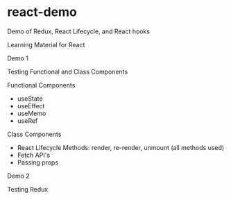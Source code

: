 # react-demo

Demo of Redux, React Lifecycle, and React hooks

Learning Material for React

Demo 1

Testing Functional and Class Components

Functional Components

- useState
- useEffect
- useMemo
- useRef

Class Components

- React Lifecycle Methods: render, re-render, unmount (all methods used)
- Fetch API's
- Passing props

Demo 2

Testing Redux
